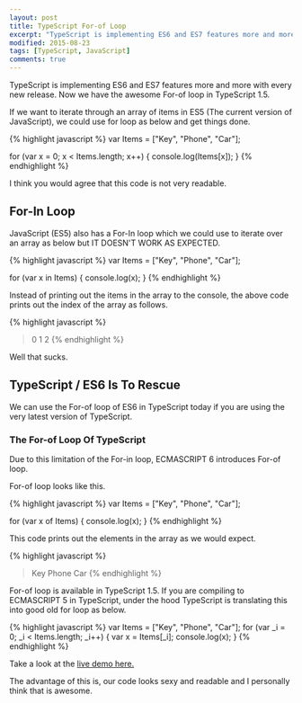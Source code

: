 ```yaml
---
layout: post
title: TypeScript For-of Loop
excerpt: "TypeScript is implementing ES6 and ES7 features more and more with every new release. Now we have the awesome For-of loop in TypeScript 1.5."
modified: 2015-08-23
tags: [TypeScript, JavaScript]
comments: true
---
```


TypeScript is implementing ES6 and ES7 features more and more with every new release. Now we have the awesome For-of loop in TypeScript 1.5. 

If we want to iterate through an array of items in ES5 (The current version of JavaScript), we could use for loop as below and get things done.

{% highlight javascript %}
var Items = ["Key", "Phone", "Car"];

for (var x = 0; x < Items.length; x++) {
	console.log(Items[x]);
}
{% endhighlight %}

I think you would agree that this code is not very readable.

## For-In Loop
JavaScript (ES5) also has a For-In loop which we could use to iterate over an array as below but IT DOESN'T WORK AS EXPECTED.

{% highlight javascript %}
var Items = ["Key", "Phone", "Car"];

for (var x in Items) {
	console.log(x);
}
{% endhighlight %}

Instead of printing out the items in the array to the console, the above code prints out the index of the array as follows.

{% highlight javascript %}
> 0
> 1
> 2
{% endhighlight %}

Well that sucks.

## TypeScript / ES6 Is To Rescue
We can use the For-of loop of ES6 in TypeScript today if you are using the very latest version of TypeScript. 

### The For-of Loop Of TypeScript
Due to this limitation of the For-in loop, ECMASCRIPT 6 introduces For-of loop.

For-of loop looks like this.

{% highlight javascript %}
var Items = ["Key", "Phone", "Car"];

for (var x of Items) {
	console.log(x);
}
{% endhighlight %}

This code prints out the elements in the array as we would expect.

{% highlight javascript %}
> Key
> Phone
> Car
{% endhighlight %}

For-of loop is available in TypeScript 1.5. If you are compiling to ECMASCRIPT 5 in TypeScript, under the hood TypeScript is translating this into good old for loop as below.

{% highlight javascript %}
var Items = ["Key", "Phone", "Car"];
for (var _i = 0; _i < Items.length; _i++) {
    var x = Items[_i];
    console.log(x);
}
{% endhighlight %}

Take a look at the [live demo here.](http://www.typescriptlang.org/Playground#src=var%20Items%20%3D%20%5B%22Key%22%2C%20%22Phone%22%2C%20%22Car%22%5D%3B%0D%0A%0D%0Afor%20(var%20x%20of%20Items)%20%7B%0D%0A%09console.log(x)%3B%0D%0A%7D)

The advantage of this is, our code looks sexy and readable and I personally think that is awesome.


